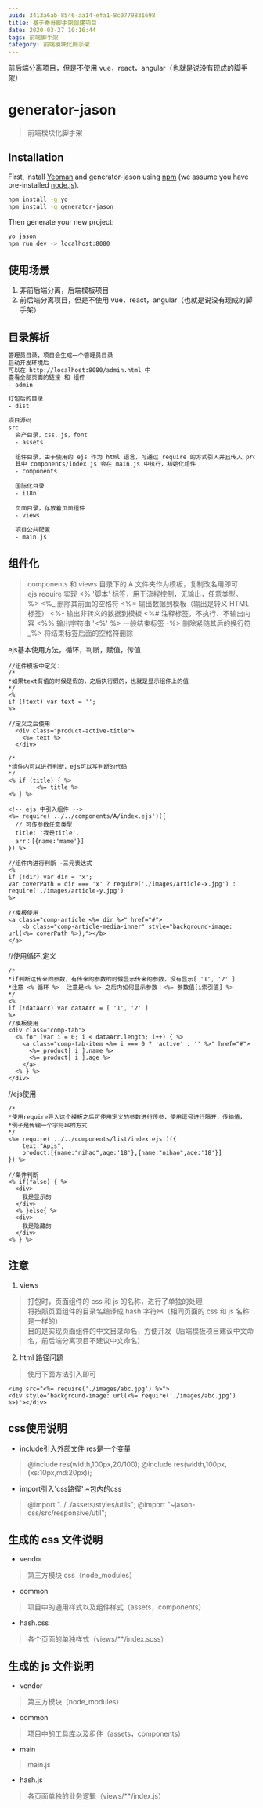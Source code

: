 ```yaml
---
uuid: 3413a6ab-8546-aa14-efa1-8c0779831698
title: 基于秦哥脚手架创建项目
date: 2020-03-27 10:16:44
tags: 前端脚手架
category: 前端模块化脚手架
---
```

前后端分离项目，但是不使用 vue，react，angular（也就是说没有现成的脚手架）
# generator-jason
> 前端模块化脚手架
<!-- more -->
## Installation

First, install [Yeoman](http://yeoman.io) and generator-jason using [npm](https://www.npmjs.com/) (we assume you have pre-installed [node.js](https://nodejs.org/)).

```bash
npm install -g yo
npm install -g generator-jason
```

Then generate your new project:

```bash
yo jason
npm run dev -> localhost:8080
```

## 使用场景
1. 非前后端分离，后端模板项目
2. 前后端分离项目，但是不使用 vue，react，angular（也就是说没有现成的脚手架）

## 目录解析
```bash
管理员目录，项目会生成一个管理员目录
启动开发环境后
可以在 http://localhost:8080/admin.html 中
查看全部页面的链接 和 组件
- admin

打包后的目录
- dist

项目源码
src
  资产目录，css，js，font
  - assets
  
  组件目录，由于使用的 ejs 作为 html 语言，可通过 require 的方式引入并且传入 prop，实现组件化
  其中 components/index.js 会在 main.js 中执行，初始化组件
  - components
  
  国际化目录
  - i18n
  
  页面目录，存放着页面组件
  - views
  
  项目公共配置
  - main.js
```

## 组件化
> components 和 views 目录下的 A 文件夹作为模板，复制改名用即可 <br/>
> ejs require 实现
> <% '脚本' 标签，用于流程控制，无输出，任意类型。 %>
  <%_ 删除其前面的空格符
  <%= 输出数据到模板（输出是转义 HTML 标签）
  <%- 输出非转义的数据到模板
  <%# 注释标签，不执行、不输出内容
  <%% 输出字符串 '<%'
  %> 一般结束标签
  -%> 删除紧随其后的换行符
  _%> 将结束标签后面的空格符删除
> 

ejs基本使用方法，循环，判断，赋值，传值
```
//组件模板中定义：
/*
*如果text有值的时候是假的，之后执行假的，也就是显示组件上的值
*/
<%
if (!text) var text = '';
%>

//定义之后使用
  <div class="product-active-title">
    <%= text %>
  </div>

```

```
/*
*组件内可以进行判断，ejs可以写判断的代码
*/
<% if (title) { %>
        <%= title %>
<% } %>

<!-- ejs 中引入组件 -->
<%= require('../../components/A/index.ejs')({
  // 可传参数任意类型
  title: '我是title'，
  arr：[{name:'mame'}]
}) %>
```
```
//组件内进行判断 -三元表达式
<%
if (!dir) var dir = 'x';
var coverPath = dir === 'x' ? require('./images/article-x.jpg') : require('./images/article-y.jpg')
%>

//模板使用
<a class="comp-article <%= dir %>" href="#">
    <b class="comp-article-media-inner" style="background-image: url(<%= coverPath %>);"></b>
</a>
```

//使用循环,定义
```
/*
*if判断这传来的参数，有传来的参数的时候显示传来的参数，没有显示[ '1', '2' ]
*注意 <% 循环 %>  注意是<% %> 之后内如何显示参数：<%= 参数值[i索引值] %> 
*/
<%
if (!dataArr) var dataArr = [ '1', '2' ]
%>
//模板使用
<div class="comp-tab">
  <% for (var i = 0; i < dataArr.length; i++) { %>
    <a class="comp-tab-item <%= i === 0 ? 'active' : '' %>" href="#">
      <%= product[ i ].name %>
      <%= product[ i ].age %>
    </a>
  <% } %>
</div>
```
//ejs使用
```
/*
*使用require导入这个模板之后可使用定义的参数进行传参，使用逗号进行隔开，传输值，
*例子是传输一个字符串的方式
*/
<%= require('../../components/list/index.ejs')({
    text:"Apis",
    product:[{name:"nihao",age:'18'},{name:"nihao",age:'18'}]
}) %>

//条件判断
<% if(false) { %>
  <div>
    我是显示的
  </div>
  <% }else{ %>
  <div>
    我是隐藏的
  </div>
<% } %>
```

## 注意

1. views
> 打包时，页面组件的 css 和 js 的名称，进行了单独的处理 <br/>
> 将按照页面组件的目录名编译成 hash 字符串（相同页面的 css 和 js 名称是一样的）<br/>
> 目的是实现页面组件的中文目录命名，方便开发（后端模板项目建议中文命名，前后端分离项目不建议中文命名）

2. html 路径问题
> 使用下面方法引入即可

```ejs
<img src="<%= require('./images/abc.jpg') %>">
<div style="background-image: url(<%= require('./images/abc.jpg') %>)"></div>
```
##  css使用说明

+ include引入外部文件 res是一个变量
> @include res(width,100px,20/100);
> @include res(width,100px,(xs:10px,md:20px)); 

+ import引入'css路径' ~包内的css
> @import "../../assets/styles/utils";
> @import "~jason-css/src/responsive/util";

## 生成的 css 文件说明

+ vendor
> 第三方模块 css（node_modules）

+ common
> 项目中的通用样式以及组件样式（assets，components）

+ hash.css
> 各个页面的单独样式（views/**/index.scss）

## 生成的 js 文件说明

+ vendor
> 第三方模块（node_modules）

+ common
> 项目中的工具库以及组件（assets，components）

+ main
> main.js

+ hash.js
> 各页面单独的业务逻辑（views/**/index.js）

